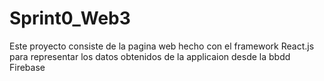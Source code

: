 # Sprint0_Web3

Este proyecto consiste de la pagina web hecho con el framework React.js para representar los datos obtenidos de la applicaion desde la bbdd Firebase
